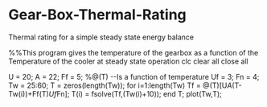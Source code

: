 Gear-Box-Thermal-Rating
=======================

Thermal rating for a simple steady state energy balance


%%This program gives the temperature of the gearbox as a function of the Temperature of the cooler at steady state operation
clc
clear all
close all

U = 20;
A = 22;
Ff = 5; %@(T) --Is a function of temperature
Uf = 3;
Fn = 4;
Tw = 25:60; 
T = zeros(length(Tw));
for i=1:length(Tw)
    Tf = @(T)[U*A*(T-Tw(i))+Ff(T)*Uf*Fn];
    T(i) = fsolve(Tf,(Tw(i)+10));
end
T;
plot(Tw,T);
